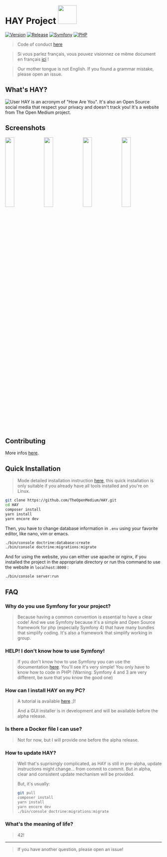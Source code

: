 # HAY Project <img src="https://raw.githubusercontent.com/TheOpenMedium/HAY/master/public/resources/HAYlogo.svg?sanitize=true" height="60" width="60" />

[![Version](https://img.shields.io/badge/version-v0.0.1-red.svg?longCache=true&style=flat-square)](https://github.com/TheOpenMedium/HAY/releases) [![Release](https://img.shields.io/badge/release-pre--alpha-red.svg?longCache=true&style=flat-square)](https://github.com/TheOpenMedium/HAY/releases) [![Symfony](https://img.shields.io/badge/symfony-4.3.2-blue.svg?longCache=true&style=flat-square)](https://symfony.com/) [![PHP](https://img.shields.io/badge/php-+7.2.0-blue.svg?longCache=true&style=flat-square)](https://php.net/)

> Code of conduct [here](https://github.com/TheOpenMedium/HAY/blob/master/CODE_OF_CONDUCT.md)

> Si vous parlez français, vous pouvez visionnez ce même document en français [ici](https://github.com/TheOpenMedium/HAY/blob/master/READMEFR.md) !

> Our mother tongue is not English. If you found a grammar mistake, please open an issue.

## What's HAY?

![User](https://github.com/TheOpenMedium/HAY/raw/master/public/screenshots/User.png)
HAY is an acronym of "How Are You". It's also an Open Source social media that respect your privacy and doesn't track you! It's
a website from The Open Medium project.

## Screenshots

<img src="https://github.com/TheOpenMedium/HAY/raw/master/public/screenshots/Sign%20Up.png" width="24%" /> <img src="https://github.com/TheOpenMedium/HAY/raw/master/public/screenshots/Log%20In.png" width="24%" /> <img src="https://github.com/TheOpenMedium/HAY/raw/master/public/screenshots/Home.png" width="24%" /> <img src="https://github.com/TheOpenMedium/HAY/raw/master/public/screenshots/User.png" width="24%" />

## Contributing

More infos [here](https://github.com/TheOpenMedium/HAY/blob/master/CONTRIBUTING.md).

## Quick Installation

> Mode detailed installation instruction [here](https://github.com/TheOpenMedium/HAY/wiki/Home-English), this quick installation is only suitable if you already have all tools installed and you're on Linux.

```bash
git clone https://github.com/TheOpenMedium/HAY.git
cd HAY
composer install
yarn install
yarn encore dev
```

Then, you have to change database information in `.env` using your favorite editor, like nano, vim or emacs.

```bash
./bin/console doctrine:database:create
./bin/console doctrine:migrations:migrate
```

And for using the website, you can either use apache or nginx, if you installed the project in the appropriate directory or run this command to use the website in `localhost:8000` :

```bash
./bin/console server:run
```

## FAQ

### Why do you use Symfony for your project?

> Because having a common convention is essential to have a clear code! And we use Symfony because it's a simple and Open Source framework for php (especially Symfony 4) that have many bundles that simplify coding. It's also a framework that simplify working in group.

### HELP! I don't know how to use Symfony!

> If you don't know how to use Symfony you can use the documentation [here](https://symfony.com/doc/current/index.html). You'll see it's very simple! You only have to know how to code in PHP! (Warning: Symfony 4 and 3 are very different, be sure that you
> know the good one)

### How can I install HAY on my PC?

> A tutorial is available [here](https://github.com/TheOpenMedium/HAY/wiki/Home-English) ;)!
> 
> And a GUI installer is in development and will be available before the alpha release.

### Is there a Docker file I can use?

> Not for now, but I will provide one before the alpha release.

### How to update HAY?

> Well that's suprisingly complicated, as HAY is still in pre-alpha, update instructions might change... from commit to commit. But in alpha, clear and consistent update mechanism will be provided.
> 
> But, it's usually:
> 
> ```bash
> git pull
> composer install
> yarn install
> yarn encore dev
> ./bin/console doctrine:migrations:migrate
> ```

### What's the meaning of life?

> 42!

---

> If you have another question, please open an issue!

